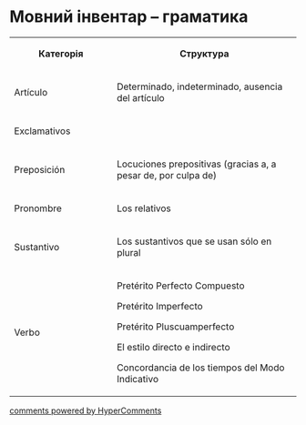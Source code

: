 <div id="hypercomments_widget" class="js-hypercomments-widget invisible"></div>

# Мовний інвентар – граматика

<table>
<tbody>
<tr>
<td style="text-align: center;" width="217">
<p><strong>Категорія</strong></p>
</td>
<td style="text-align: center;" width="444">
<p><strong>Структура</strong></p>
</td>
</tr>
<tr>
<td width="217">
<p>Art&iacute;culo</p>
</td>
<td width="444">
<p>Determinado, indeterminado, ausencia del art&iacute;culo</p>
</td>
</tr>
<tr>
<td width="217">
<p>Exclamativos</p>
</td>
<td width="444">
<p>&nbsp;</p>
</td>
</tr>
<tr>
<td width="217">
<p>Preposici&oacute;n</p>
</td>
<td width="444">
<p>Locuciones prepositivas (gracias a, a pesar de, por culpa de)</p>
</td>
</tr>
<tr>
<td width="217">
<p>Pronombre</p>
</td>
<td width="444">
<p>Los relativos</p>
</td>
</tr>
<tr>
<td width="217">
<p>Sustantivo</p>
</td>
<td width="444">
<p>Los sustantivos que se usan s&oacute;lo en plural</p>
</td>
</tr>
<tr>
<td width="217">
<p>Verbo</p>
</td>
<td width="444">
<p>Pret&eacute;rito Perfecto Compuesto</p>
<p>Pret&eacute;rito Іmperfecto</p>
<p>Pret&eacute;rito Pluscuamperfecto</p>
<p>El estilo directo e indirecto</p>
<p>Concordancia de los tiempos del Modo Іndicativo</p>
</td>
</tr>
</tbody>
</table>

<div class="js-hypercomments-container">
    <a href="http://hypercomments.com" class="hc-link" title="comments widget">comments powered by HyperComments</a>
</div>